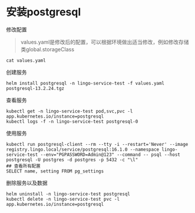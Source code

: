 # 安装postgresql

修改配置

> values.yaml是修改后的配置，可以根据环境做出适当修改，例如修改存储类global.storageClass

```
cat values.yaml
```

创建服务

```shell
helm install postgresql -n lingo-service-test -f values.yaml postgresql-13.2.24.tgz
```

查看服务

```
kubectl get -n lingo-service-test pod,svc,pvc -l app.kubernetes.io/instance=postgresql
kubectl logs -f -n lingo-service-test postgresql-0
```

使用服务

```
kubectl run postgresql-client --rm --tty -i --restart='Never' --image  registry.lingo.local/service/postgresql:16.1.0 --namespace lingo-service-test --env="PGPASSWORD=Admin@123" --command -- psql --host postgresql -U postgres -d postgres -p 5432 -c "\l"
## 查看所有配置
SELECT name, setting FROM pg_settings
```

删除服务以及数据

```
helm uninstall -n lingo-service-test postgresql
kubectl delete -n lingo-service-test pvc -l app.kubernetes.io/instance=postgresql
```

